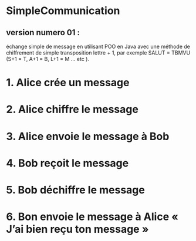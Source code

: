 # SimpleCommunication

## version numero 01 : 

échange simple de message en utilisant POO en Java avec une méthode de chiffrement de simple transposition lettre + 1, par exemple SALUT = TBMVU (S+1 = T,
A+1 = B, L+1 = M ... etc ).


# 1. Alice crée un message
# 2. Alice chiffre le message
# 3. Alice envoie le message à Bob
# 4. Bob reçoit le message
# 5. Bob déchiffre le message
# 6. Bon envoie le message à Alice « J’ai bien reçu ton message »


